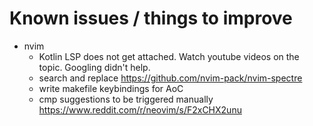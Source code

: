 # Known issues / things to improve

- nvim
    - Kotlin LSP does not get attached. Watch youtube videos on the topic. Googling didn't help.
    - search and replace https://github.com/nvim-pack/nvim-spectre
    - write makefile keybindings for AoC
    - cmp suggestions to be triggered manually https://www.reddit.com/r/neovim/s/F2xCHX2unu
